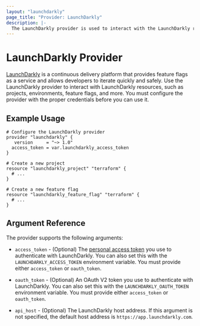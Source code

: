 ```yaml
---
layout: "launchdarkly"
page_title: "Provider: LaunchDarkly"
description: |-
  The LaunchDarkly provider is used to interact with the LaunchDarkly resources
---
```


# LaunchDarkly Provider

[LaunchDarkly](https://launchdarkly.com/) is a continuous delivery platform that provides feature flags as a service and allows developers to iterate quickly and safely. Use the LaunchDarkly provider to interact with LaunchDarkly resources, such as projects, environments, feature flags, and more. You must configure the provider with the proper credentials before you can use it.

## Example Usage

```hcl
# Configure the LaunchDarkly provider
provider "launchdarkly" {
   version     = "~> 1.0"
  access_token = var.launchdarkly_access_token
}

# Create a new project
resource "launchdarkly_project" "terraform" {
  # ...
}

# Create a new feature flag
resource "launchdarkly_feature_flag" "terraform" {
  # ...
}
```

## Argument Reference

The provider supports the following arguments:

- `access_token` - (Optional) The [personal access token](https://docs.launchdarkly.com/docs/api-access-tokens) you use to authenticate with LaunchDarkly. You can also set this with the `LAUNCHDARKLY_ACCESS_TOKEN` environment variable. You must provide either `access_token` or `oauth_token`.

- `oauth_token` - (Optional) An OAuth V2 token you use to authenticate with LaunchDarkly. You can also set this with the `LAUNCHDARKLY_OAUTH_TOKEN` environment variable. You must provide either `access_token` or `oauth_token`.

- `api_host` - (Optional) The LaunchDarkly host address. If this argument is not specified, the default host address is `https://app.launchdarkly.com`.
